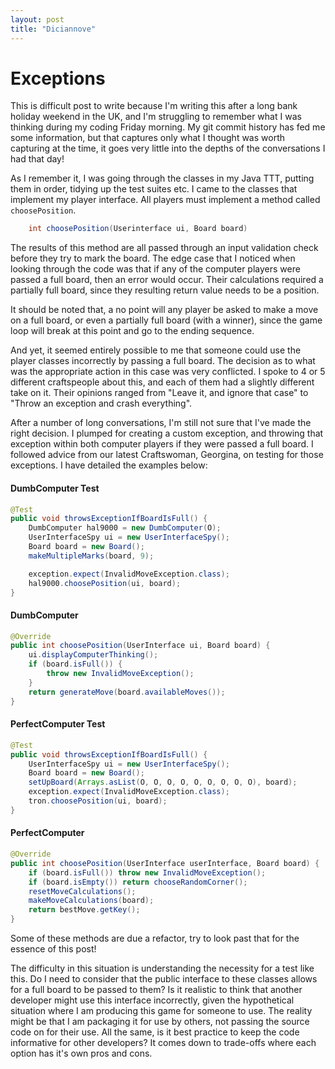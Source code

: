 ```yaml
---
layout: post
title: "Diciannove"
---
```


# Exceptions 

This is difficult post to write because I'm writing this after a long bank
holiday weekend in the UK, and I'm struggling to remember what I was thinking
during my coding Friday morning. My git commit history has fed me some
information, but that captures only what I thought was worth capturing at the
time, it goes very little into the depths of the conversations I had that day!

As I remember it, I was going through the classes in my Java TTT, putting them
in order, tidying up the test suites etc. I came to the classes that implement
my player interface. All players must implement a method called
`choosePosition`.

```java
    int choosePosition(Userinterface ui, Board board)
```

The results of this method are all passed through an input validation check
before they try to mark the board. The edge case that I noticed when looking
through the code was that if any of the computer players were passed a full
board, then an error would occur. Their calculations required a partially full
board, since they resulting return value needs to be a position. 

It should be noted that, a no point will any player be asked to make a move on
a full board, or even a partially full board (with a winner), since the game
loop will break at this point and go to the ending sequence. 

And yet, it seemed entirely possible to me that someone could use the player
classes incorrectly by passing a full board. The decision as to what was the
appropriate action in this case was very conflicted. I spoke to 4 or
5 different craftspeople about this, and each of them had a slightly different
take on it. Their opinions ranged from "Leave it, and ignore that case" to
"Throw an exception and crash everything".

After a number of long conversations, I'm still not sure that I've made the
right decision. I plumped for creating a custom exception, and throwing that
exception within both computer players if they were passed a full board.
I followed advice from our latest Craftswoman, Georgina, on testing for those
exceptions. I have detailed the examples below:

#### DumbComputer Test

```java
@Test
public void throwsExceptionIfBoardIsFull() {
    DumbComputer hal9000 = new DumbComputer(O);
    UserInterfaceSpy ui = new UserInterfaceSpy();
    Board board = new Board();
    makeMultipleMarks(board, 9);

    exception.expect(InvalidMoveException.class);
    hal9000.choosePosition(ui, board);
}
```

#### DumbComputer 

```java
@Override
public int choosePosition(UserInterface ui, Board board) {
    ui.displayComputerThinking();
    if (board.isFull()) {
        throw new InvalidMoveException();
    }
    return generateMove(board.availableMoves());
}
```

#### PerfectComputer Test

```java
@Test
public void throwsExceptionIfBoardIsFull() {
    UserInterfaceSpy ui = new UserInterfaceSpy();
    Board board = new Board();
    setUpBoard(Arrays.asList(O, O, O, O, O, O, O, O, O), board);
    exception.expect(InvalidMoveException.class);
    tron.choosePosition(ui, board);
}
```

#### PerfectComputer 

```java
@Override
public int choosePosition(UserInterface userInterface, Board board) {
    if (board.isFull()) throw new InvalidMoveException();
    if (board.isEmpty()) return chooseRandomCorner();
    resetMoveCalculations();
    makeMoveCalculations(board);
    return bestMove.getKey();
}
```

Some of these methods are due a refactor, try to look past that for the essence
of this post!

The difficulty in this situation is understanding the necessity for a test like
this. Do I need to consider that the public interface to these classes allows
for a full board to be passed to them? Is it realistic to think that another
developer might use this interface incorrectly, given the hypothetical
situation where I am producing this game for someone to use. The reality might
be that I am packaging it for use by others, not passing the source code on for
their use. All the same, is it best practice to keep the code informative for
other developers? It comes down to trade-offs where each option has it's own
pros and cons.


